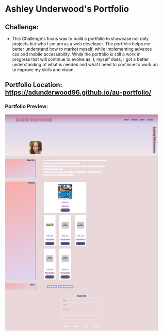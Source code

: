 # Ashley Underwood's Portfolio

## Challenge: 

- This Challenge's focus was to build a portfolio to showcase not only projects but who I am am as a web developer. The portfolio helps me better understand how to market myself, while implementing advance css and mobile accessability. While the portfolio is still a work in progress that will continue to evolve as, I, myself does; I got a better understanding of what is needed and what I need to continue to work on to improve my skills and vision.

## Portfolio Location: https://adunderwood96.github.io/au-portfolio/

### Portfolio Preview:

![AU Portfolio](assets\images\preview.png)
